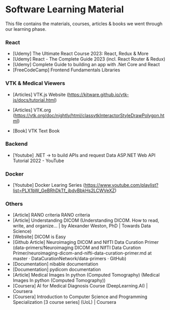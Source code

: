 # Software Learning Material

This file contains the materials, courses, articles & books we went through our learning phase.

### React
- [Udemy] The Ultimate React Course 2023: React, Redux & More
- [Udemy] React - The Complete Guide 2023 (incl. React Router & Redux)
- [Udemy] Complete Guide to building an app with .Net Core and React
- [FreeCodeCamp] Frontend Fundamentals Libraries


### VTK & Medical Viewers
- [Articles] VTK.js Website (https://kitware.github.io/vtk-js/docs/tutorial.html)
- [Articles] VTK.org (https://vtk.org/doc/nightly/html/classvtkInteractorStyleDrawPolygon.html)

- [Book] VTK Text Book 


### Backend
- [Youtube] .NET → to build APIs and request Data
ASP.NET Web API Tutorial 2022 - YouTube	


### Docker
- [Youtube] Docker Learing Series (https://www.youtube.com/playlist?list=PLX1bW_GeBRhDkTf_jbdvBbkHs2LCWVeXZ)


### Others
- [Article] RANO criteria RANO criteria
- [Article] Understanding DICOM (Understanding DICOM. How to read, write, and organize… | by Alexander Weston, PhD | Towards Data Science)
- [Website] DICOM is Easy
- [Github Article] Neuroimaging DICOM and NIfTI Data Curation Primer (data-primers/Neuroimaging DICOM and NIfTI Data Curation Primer/neuroimaging-dicom-and-nifti-data-curation-primer.md at master · DataCurationNetwork/data-primers · GitHub)
- [Documentation] nibable documentation
- [Documentation] pydicom documentation
- [Article] Medical Images In python (Computed Tomography) (Medical Images In python (Computed Tomography))
- [Coursera] AI for Medical Diagnosis Course (DeepLearning.AI) | Coursera
- [Coursera] Introduction to Computer Science and Programming Specialization [3 course series] (UoL) | Coursera  